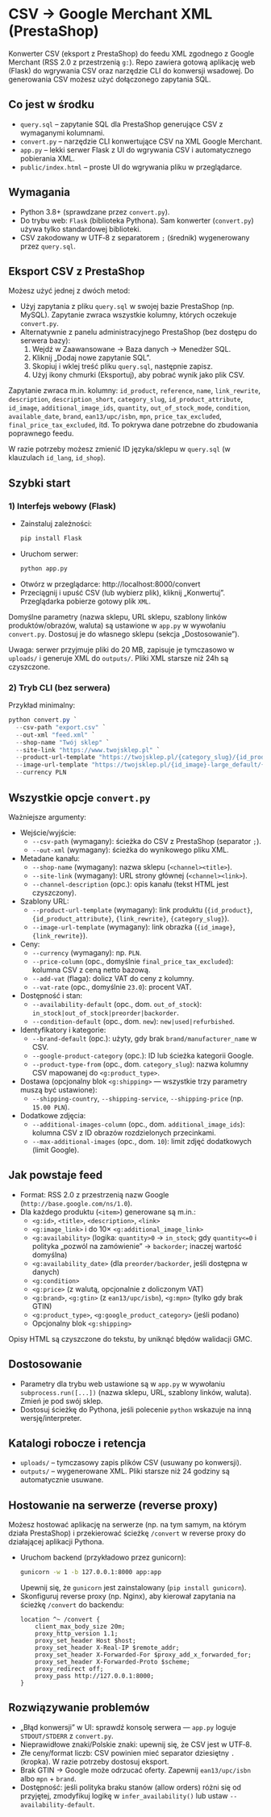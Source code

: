 # CSV → Google Merchant XML (PrestaShop)

Konwerter CSV (eksport z PrestaShop) do feedu XML zgodnego z Google Merchant (RSS 2.0 z przestrzenią `g:`). Repo zawiera gotową aplikację web (Flask) do wgrywania CSV oraz narzędzie CLI do konwersji wsadowej. Do generowania CSV możesz użyć dołączonego zapytania SQL.

## Co jest w środku

- `query.sql` – zapytanie SQL dla PrestaShop generujące CSV z wymaganymi kolumnami.
- `convert.py` – narzędzie CLI konwertujące CSV na XML Google Merchant.
- `app.py` – lekki serwer Flask z UI do wgrywania CSV i automatycznego pobierania XML.
- `public/index.html` – proste UI do wgrywania pliku w przeglądarce.

## Wymagania

- Python 3.8+ (sprawdzane przez `convert.py`).
- Do trybu web: `Flask` (biblioteka Pythona). Sam konwerter (`convert.py`) używa tylko standardowej biblioteki.
- CSV zakodowany w UTF‑8 z separatorem `;` (średnik) wygenerowany przez `query.sql`.

## Eksport CSV z PrestaShop

Możesz użyć jednej z dwóch metod:

- Użyj zapytania z pliku `query.sql` w swojej bazie PrestaShop (np. MySQL). Zapytanie zwraca wszystkie kolumny, których oczekuje `convert.py`.
- Alternatywnie z panelu administracyjnego PrestaShop (bez dostępu do serwera bazy):
  1. Wejdź w Zaawansowane → Baza danych → Menedżer SQL.
  2. Kliknij „Dodaj nowe zapytanie SQL”.
  3. Skopiuj i wklej treść pliku `query.sql`, następnie zapisz.
  4. Użyj ikony chmurki (Eksportuj), aby pobrać wynik jako plik CSV.

Zapytanie zwraca m.in. kolumny: `id_product`, `reference`, `name`, `link_rewrite`, `description`, `description_short`, `category_slug`, `id_product_attribute`, `id_image`, `additional_image_ids`, `quantity`, `out_of_stock_mode`, `condition`, `available_date`, `brand`, `ean13/upc/isbn`, `mpn`, `price_tax_excluded`, `final_price_tax_excluded`, itd. To pokrywa dane potrzebne do zbudowania poprawnego feedu.

W razie potrzeby możesz zmienić ID języka/sklepu w `query.sql` (w klauzulach `id_lang`, `id_shop`).

## Szybki start

### 1) Interfejs webowy (Flask)

- Zainstaluj zależności:
  ```bash
  pip install Flask
  ```
- Uruchom serwer:
  ```bash
  python app.py
  ```
- Otwórz w przeglądarce: http://localhost:8000/convert
- Przeciągnij i upuść CSV (lub wybierz plik), kliknij „Konwertuj”. Przeglądarka pobierze gotowy plik `XML`.

Domyślne parametry (nazwa sklepu, URL sklepu, szablony linków produktów/obrazów, waluta) są ustawione w `app.py` w wywołaniu `convert.py`. Dostosuj je do własnego sklepu (sekcja „Dostosowanie”).

Uwaga: serwer przyjmuje pliki do 20 MB, zapisuje je tymczasowo w `uploads/` i generuje XML do `outputs/`. Pliki XML starsze niż 24h są czyszczone.

### 2) Tryb CLI (bez serwera)

Przykład minimalny:

```powershell
python convert.py `
  --csv-path "export.csv" `
  --out-xml "feed.xml" `
  --shop-name "Twój sklep" `
  --site-link "https://www.twojsklep.pl" `
  --product-url-template "https://twojsklep.pl/{category_slug}/{id_product}-{id_product_attribute}-{link_rewrite}.html" `
  --image-url-template "https://twojsklep.pl/{id_image}-large_default/{link_rewrite}.jpg" `
  --currency PLN
```

## Wszystkie opcje `convert.py`

Ważniejsze argumenty:

- Wejście/wyjście:
  - `--csv-path` (wymagany): ścieżka do CSV z PrestaShop (separator `;`).
  - `--out-xml` (wymagany): ścieżka do wynikowego pliku XML.
- Metadane kanału:
  - `--shop-name` (wymagany): nazwa sklepu (`<channel><title>`).
  - `--site-link` (wymagany): URL strony głównej (`<channel><link>`).
  - `--channel-description` (opc.): opis kanału (tekst HTML jest czyszczony).
- Szablony URL:
  - `--product-url-template` (wymagany): link produktu (`{id_product}`, `{id_product_attribute}`, `{link_rewrite}`, `{category_slug}`).
  - `--image-url-template` (wymagany): link obrazka (`{id_image}`, `{link_rewrite}`).
- Ceny:
  - `--currency` (wymagany): np. `PLN`.
  - `--price-column` (opc., domyślnie `final_price_tax_excluded`): kolumna CSV z ceną netto bazową.
  - `--add-vat` (flaga): dolicz VAT do ceny z kolumny.
  - `--vat-rate` (opc., domyślnie `23.0`): procent VAT.
- Dostępność i stan:
  - `--availability-default` (opc., dom. `out_of_stock`): `in_stock|out_of_stock|preorder|backorder`.
  - `--condition-default` (opc., dom. `new`): `new|used|refurbished`.
- Identyfikatory i kategorie:
  - `--brand-default` (opc.): użyty, gdy brak `brand/manufacturer_name` w CSV.
  - `--google-product-category` (opc.): ID lub ścieżka kategorii Google.
  - `--product-type-from` (opc., dom. `category_slug`): nazwa kolumny CSV mapowanej do `<g:product_type>`.
- Dostawa (opcjonalny blok `<g:shipping>` — wszystkie trzy parametry muszą być ustawione):
  - `--shipping-country`, `--shipping-service`, `--shipping-price` (np. `15.00 PLN`).
- Dodatkowe zdjęcia:
  - `--additional-images-column` (opc., dom. `additional_image_ids`): kolumna CSV z ID obrazów rozdzielonych przecinkami.
  - `--max-additional-images` (opc., dom. `10`): limit zdjęć dodatkowych (limit Google).

## Jak powstaje feed

- Format: RSS 2.0 z przestrzenią nazw Google (`http://base.google.com/ns/1.0`).
- Dla każdego produktu (`<item>`) generowane są m.in.:
  - `<g:id>`, `<title>`, `<description>`, `<link>`
  - `<g:image_link>` i do 10× `<g:additional_image_link>`
  - `<g:availability>` (logika: `quantity>0` → `in_stock`; gdy `quantity<=0` i polityka „pozwól na zamówienie” → `backorder`; inaczej wartość domyślna)
  - `<g:availability_date>` (dla `preorder/backorder`, jeśli dostępna w danych)
  - `<g:condition>`
  - `<g:price>` (z walutą, opcjonalnie z doliczonym VAT)
  - `<g:brand>`, `<g:gtin>` (z `ean13/upc/isbn`), `<g:mpn>` (tylko gdy brak GTIN)
  - `<g:product_type>`, `<g:google_product_category>` (jeśli podano)
  - Opcjonalny blok `<g:shipping>`

Opisy HTML są czyszczone do tekstu, by uniknąć błędów walidacji GMC.

## Dostosowanie

- Parametry dla trybu web ustawione są w `app.py` w wywołaniu `subprocess.run([...])` (nazwa sklepu, URL, szablony linków, waluta). Zmień je pod swój sklep.
- Dostosuj ścieżkę do Pythona, jeśli polecenie `python` wskazuje na inną wersję/interpreter.

## Katalogi robocze i retencja

- `uploads/` – tymczasowy zapis plików CSV (usuwany po konwersji).
- `outputs/` – wygenerowane XML. Pliki starsze niż 24 godziny są automatycznie usuwane.

## Hostowanie na serwerze (reverse proxy)

Możesz hostować aplikację na serwerze (np. na tym samym, na którym działa PrestaShop) i przekierować ścieżkę `/convert` w reverse proxy do działającej aplikacji Pythona.

- Uruchom backend (przykładowo przez gunicorn):
  ```bash
  gunicorn -w 1 -b 127.0.0.1:8000 app:app
  ```
  Upewnij się, że `gunicorn` jest zainstalowany (`pip install gunicorn`).
- Skonfiguruj reverse proxy (np. Nginx), aby kierował zapytania na ścieżkę `/convert` do backendu:
  ```nginx
  location ^~ /convert {
      client_max_body_size 20m;
      proxy_http_version 1.1;
      proxy_set_header Host $host;
      proxy_set_header X-Real-IP $remote_addr;
      proxy_set_header X-Forwarded-For $proxy_add_x_forwarded_for;
      proxy_set_header X-Forwarded-Proto $scheme;
      proxy_redirect off;
      proxy_pass http://127.0.0.1:8000;
  }
  ```

## Rozwiązywanie problemów

- „Błąd konwersji” w UI: sprawdź konsolę serwera — `app.py` loguje `STDOUT/STDERR` z `convert.py`.
- Nieprawidłowe znaki/Polskie znaki: upewnij się, że CSV jest w UTF‑8.
- Złe ceny/format liczb: CSV powinien mieć separator dziesiętny `.` (kropka). W razie potrzeby dostosuj eksport.
- Brak GTIN → Google może odrzucać oferty. Zapewnij `ean13/upc/isbn` albo `mpn` + `brand`.
- Dostępność: jeśli polityka braku stanów (allow orders) różni się od przyjętej, zmodyfikuj logikę w `infer_availability()` lub ustaw `--availability-default`.
